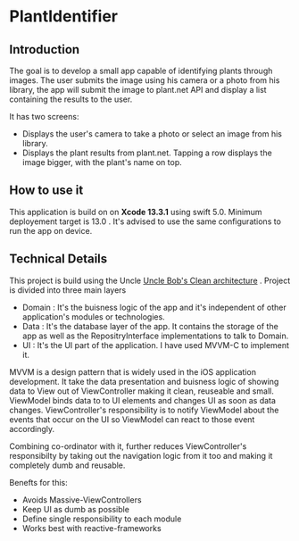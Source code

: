 # PlantIdentifier

## Introduction
The goal is to develop a small app capable of identifying plants through images.
The user submits the image using his camera or a photo from his library, the app will submit the image to plant.net API and display a list containing the results to the user.

 It has two screens:
 - Displays the user's camera to take a photo or select an image from his library.
 - Displays the plant results from plant.net. Tapping a row displays the image bigger, with the plant's name on top.

## How to use it
This application is build on on **Xcode 13.3.1** using swift 5.0. Minimum deployement target is 13.0 . It's advised to use the same configurations to run the app on device.

## Technical Details
This project is build using the Uncle [Uncle Bob's Clean architecture](https://blog.cleancoder.com/uncle-bob/2012/08/13/the-clean-architecture.html) . Project is divided into three main layers

- Domain : It's the buisness logic of the app and it's independent of other application's modules or technologies. 
- Data : It's the database layer of the app. It contains the storage of the app as well as the RepositryInterface implementations to talk to Domain.
- UI : It's the UI part of the application. I have used MVVM-C to implement it. 

MVVM is a design pattern that is widely used in the iOS application development. It take the data presentation and buisness logic of showing data to View out of ViewController making it clean, reuseable and small. ViewModel binds data to to UI elements and changes UI as soon as data changes. ViewController's responsibility is to notify ViewModel about the events that occur on the UI so ViewModel can react to those event accordingly.

Combining co-ordinator with it, further reduces ViewController's responsibilty by taking out the navigation logic from it too and making it completely dumb and reusable.

Benefts for this:
- Avoids Massive-ViewControllers
- Keep UI as dumb as possible
- Define single responsibility to each module
- Works best with reactive-frameworks


